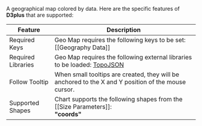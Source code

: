 A geographical map colored by data. Here are the specific features of **D3plus** that are supported:

|Feature|Description|
|---|---|
|Required Keys|Geo Map requires the following keys to be set: [[Geography Data]]|
|Required Libraries|Geo Map requires the following external libraries to be loaded: [TopoJSON](Dependencies#topojson)|
|Follow Tooltip|When small tooltips are created, they will be anchored to the X and Y position of the mouse cursor.|
|Supported Shapes|Chart supports the following shapes from the [[Size Parameters]]:<br>**"coords"**|
